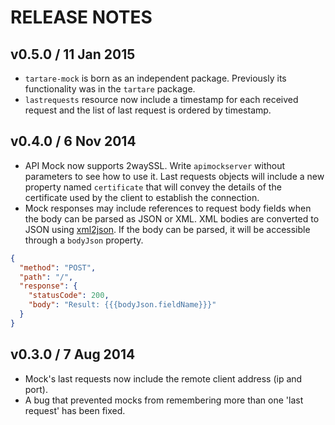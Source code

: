 # RELEASE NOTES

## v0.5.0 / 11 Jan 2015
* `tartare-mock` is born as an independent package. Previously its functionality was in the `tartare` package.
* `lastrequests` resource now include a timestamp for each received request and the list of last request is ordered
  by timestamp.

## v0.4.0 / 6 Nov 2014
* API Mock now supports 2waySSL. Write `apimockserver` without parameters to see how to use it. Last requests objects will
  include a new property named `certificate` that will convey the details of the certificate used by the client to establish
  the connection.
* Mock responses may include references to request body fields when the body can be parsed as JSON or XML. 
  XML bodies are converted to JSON using [xml2json](https://www.npmjs.org/package/xml2json).
  If the body can be parsed, it will be accessible through a `bodyJson` property.
 
```json
{
  "method": "POST",
  "path": "/",
  "response": {
    "statusCode": 200,
    "body": "Result: {{{bodyJson.fieldName}}}"
  }
}
```

## v0.3.0 / 7 Aug 2014
* Mock's last requests now include the remote client address (ip and port).
* A bug that prevented mocks from remembering more than one 'last request' has been fixed.
